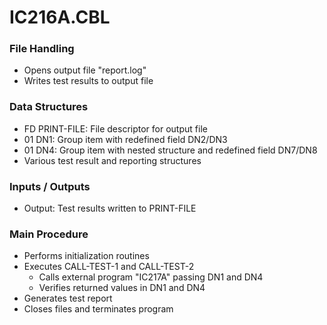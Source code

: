 # IC216A.CBL

### File Handling
- Opens output file "report.log"
- Writes test results to output file

### Data Structures
- FD PRINT-FILE: File descriptor for output file
- 01 DN1: Group item with redefined field DN2/DN3
- 01 DN4: Group item with nested structure and redefined field DN7/DN8
- Various test result and reporting structures

### Inputs / Outputs
- Output: Test results written to PRINT-FILE

### Main Procedure
- Performs initialization routines
- Executes CALL-TEST-1 and CALL-TEST-2
  - Calls external program "IC217A" passing DN1 and DN4
  - Verifies returned values in DN1 and DN4
- Generates test report
- Closes files and terminates program